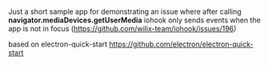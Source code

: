 Just a short sample app for demonstrating an issue where after calling **navigator.mediaDevices.getUserMedia** iohook only sends events when the app is not in focus (https://github.com/wilix-team/iohook/issues/196)


based on electron-quick-start
https://github.com/electron/electron-quick-start
